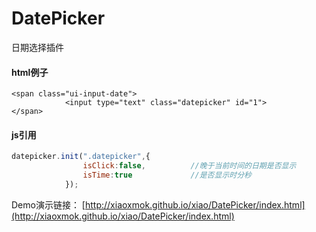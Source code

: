 # DatePicker
日期选择插件

#### html例子
```
<span class="ui-input-date">
            <input type="text" class="datepicker" id="1">
</span>

```

#### js引用
```js
datepicker.init(".datepicker",{
                isClick:false,          //晚于当前时间的日期是否显示
                isTime:true             //是否显示时分秒
            });
```

Demo演示链接：
[http://xiaoxmok.github.io/xiao/DatePicker/index.html](http://xiaoxmok.github.io/xiao/DatePicker/index.html)